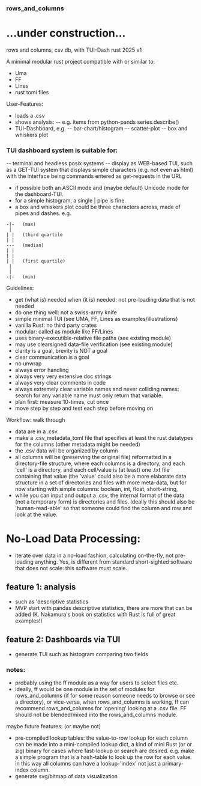 ### rows_and_columns

# ...under construction...


rows and columns, csv db, with TUI-Dash rust 2025 v1

A minimal modular rust project
compatible with or similar to:
- Uma
- FF
- Lines
- rust toml files

User-Features:
- loads a .csv
- shows analysis:
-- e.g. items from python-pands series.describe()
- TUI-Dashboard, e.g.
-- bar-chart/histogram
-- scatter-plot
-- box and whiskers plot

### TUI dashboard system is suitable for:
-- terminal and headless posix systems
-- display as WEB-based TUI, such as a GET-TUI system that displays simple characters (e.g. not even as html) with the interface being commands entered as get-requests in the URL
- if possible both an ASCII mode and (maybe default) Unicode mode for the dashboard-TUI. 
- for a simple histogram, a single | pipe is fine.
- a box and whiskers plot could be three characters across, made of pipes and dashes.
e.g.
```ascii
-|-   (max)
 |
| |   (third quartile
| |
---   (median)
| |
| |
| |   (first quartile)
 |
 |
-|-   (min)
```

Guidelines:
- get (what is) needed when (it is) needed: not pre-loading data that is not needed
- do one thing well: not a swiss-army knife
- simple minimal TUI (see UMA, FF, Lines as examples/illustrations)
- vanilla Rust: no third party crates
- modular: called as module like FF/Lines
- uses binary-executible-relative file paths (see existing module)
- may use clearsigned data-file verification (see existing module)
- clarity is a goal, brevity is NOT a goal
- clear communication is a goal
- no unwrap
- always error handling
- always very very extensive doc strings
- always very clear comments in code
- always extremely clear variable names and never colliding names: search for any variable name must only return that variable.
- plan first: measure 10-times, cut once
- move step by step and test each step before moving on




Workflow: walk through
- data are in a .csv
- make a .csv_metadata_toml file that specifies at least the rust datatypes for the columns (other metadata might be needed)
- the .csv data will be organized by column
- all columns will be (preserving the original file) reformatted in a directory-file structure, where each columns is a directory, and each 'cell' is a directory, and each cell/value is (at least) one .txt file containing that value (the 'value' could also be a more elaborate data structure in a set of directories and files with more meta-data, but for now starting with simple columns: boolean, int, float, short-string, 
- while you can input and output a .csv, the internal format of the data (not a temporary form) is directories and files. Ideally this should also be 'human-read-able' so that someone could find the column and row and look at the value.


# No-Load Data Processing:
- iterate over data in a no-load fashion, calculating on-the-fly, not pre-loading anything. Yes, is different from standard short-sighted software that does not scale: this software must scale.

## feature 1: analysis
- such as 'descriptive statistics
- MVP start with pandas descriptive statistics, there are more that can be added (K. Nakamura's book on statistics with Rust is full of great examples!)


## feature 2: Dashboards via TUI
- generate TUI such as histogram comparing two fields

### notes:
- probably using the ff module as a way for users to select files etc.
- ideally, ff would be one module in the set of modules for rows_and_columns (if for some reason someone needs to browse or see a directory), or vice-versa, when rows_and_columns is working, ff can recommend rows_and_columns for 'opening' looking at a .csv file. FF should not be blended/mixed into the rows_and_columns module.


maybe future features: (or maybe not)
- pre-compiled lookup tables: the value-to-row lookup for each column can be made into a mini-compiled lookup dict, a kind of mini Rust (or or zig) binary for cases where fast-lookup or search are desired. e.g. make a simple program that is a hash-table to look up the row for each value. in this way all columns can have a lookup-'index' not just a primary-index column. 
- generate svg/bitmap of data visualization

